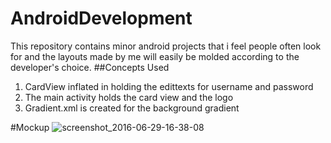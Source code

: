 # AndroidDevelopment
This repository contains minor android projects that i feel people often look for and the layouts made by me will easily be molded according to the developer's choice.
 ##Concepts Used
 1. CardView inflated in holding the edittexts for username and password
 2. The main activity holds the card view and the logo
 3. Gradient.xml is created for the background gradient
 
 #Mockup
 ![screenshot_2016-06-29-16-38-08](https://cloud.githubusercontent.com/assets/18599272/16464409/b9644254-3e57-11e6-91a0-f2af8ef769e4.png)
